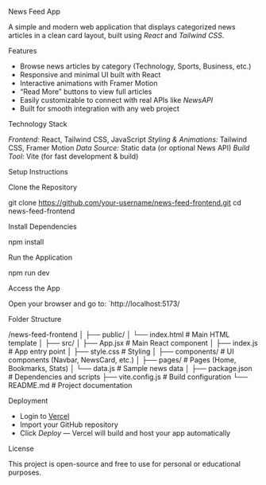 News Feed App

A simple and modern web application that displays categorized news articles in a clean card layout, built using *React* and *Tailwind CSS*.

Features

* Browse news articles by category (Technology, Sports, Business, etc.)
* Responsive and minimal UI built with React
* Interactive animations with Framer Motion
* “Read More” buttons to view full articles
* Easily customizable to connect with real APIs like *NewsAPI*
* Built for smooth integration with any web project

Technology Stack

*Frontend:* React, Tailwind CSS, JavaScript
*Styling & Animations:* Tailwind CSS, Framer Motion
*Data Source:* Static data (or optional News API)
*Build Tool:* Vite (for fast development & build)

Setup Instructions

Clone the Repository

git clone https://github.com/your-username/news-feed-frontend.git
cd news-feed-frontend

Install Dependencies

npm install

Run the Application

npm run dev

Access the App

Open your browser and go to:
`http://localhost:5173/

 Folder Structure

/news-feed-frontend
│
├── public/
│   └── index.html              # Main HTML template
│
├── src/
│   ├── App.jsx                 # Main React component
│   ├── index.js                # App entry point
│   ├── style.css               # Styling
│   ├── components/             # UI components (Navbar, NewsCard, etc.)
│   ├── pages/                  # Pages (Home, Bookmarks, Stats)
│   └── data.js                 # Sample news data
│
├── package.json                # Dependencies and scripts
├── vite.config.js              # Build configuration
└── README.md                   # Project documentation

Deployment


* Login to [Vercel](https://vercel.com)
* Import your GitHub repository
* Click *Deploy* — Vercel will build and host your app automatically

License

This project is open-source and free to use for personal or educational purposes.

